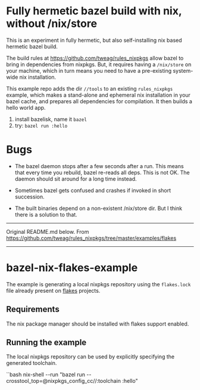 # Fully hermetic bazel build with nix, without /nix/store

This is an experiment in fully hermetic, but also self-installing nix based
hermetic bazel build.

The build rules at https://github.com/tweag/rules_nixpkgs allow bazel to bring
in dependencies from nixpkgs. But, it requires having a `/nix/store` on your
machine, which in turn means you need to have a pre-existing system-wide nix
installation.

This example repo adds the dir `//tools` to an existing `rules_nixpkgs`
example, which makes a stand-alone and ephemeral nix installation in your bazel
cache, and prepares all dependencies for compilation.  It then builds a hello
world app.

1. install bazelisk, name it `bazel`
2. try: `bazel run :hello`

# Bugs

* The bazel daemon stops after a few seconds after a run. This means that every
  time you rebuild, bazel re-reads all deps. This is not OK. The daemon should
  sit around for a long time instead.

* Sometimes bazel gets confused and crashes if invoked in short succession.

* The built binaries depend on a non-existent /nix/store dir. But I think there
  is a solution to that.

---

Original README.md below.
From https://github.com/tweag/rules_nixpkgs/tree/master/examples/flakes

---

# bazel-nix-flakes-example

The example is generating a local nixpkgs repository using the `flakes.lock` file already present on
[flakes](https://nixos.wiki/wiki/Flakes) projects.

## Requirements

The nix package manager should be installed with flakes support enabled.

## Running the example

The local nixpkgs repository can be used by explicitly specifying the generated toolchain.

``bash
nix-shell --run "bazel run --crosstool_top=@nixpkgs_config_cc//:toolchain :hello"
```
